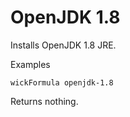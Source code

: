 OpenJDK 1.8
===========

Installs OpenJDK 1.8 JRE.

Examples

    wickFormula openjdk-1.8

Returns nothing.


